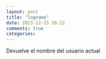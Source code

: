 ```yaml
---
layout: post
title: "logname"
date: 2013-12-15 16:12
comments: true
categories: 
---
```

Devuelve el nombre del usuario actual 

